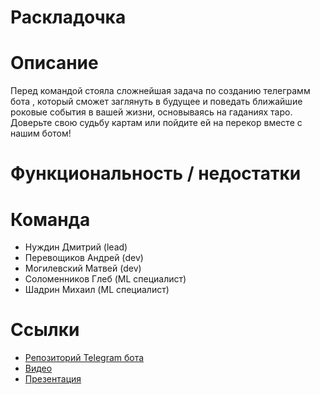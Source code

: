 # Раскладочка

# Описание

Перед командой стояла сложнейшая задача по созданию телеграмм бота , который сможет заглянуть в будущее и поведать
ближайшие роковые события в вашей жизни, основываясь на гаданиях таро. Доверьте свою судьбу картам или пойдите ей на
перекор вместе с нашим ботом!

# Функциональность / недостатки

# Команда

* Нуждин Дмитрий (lead)
* Перевощиков Андрей (dev)
* Могилевский Матвей (dev)
* Соломенников Глеб (ML специалист)
* Шадрин Михаил (ML специалист)

# Ссылки

* [Репозиторий Telegram бота](https://github.com/GitFEliS/Raskladochka)
* [Видео](https://www.youtube.com/watch?v=OqEs0dG8c8o)
* [Презентация](https://docs.google.com/presentation/d/1z1gl8VnT2z5jV-IwOfyctpS3ectKFkosSS6iuakBa-Y/edit?usp=sharing)
